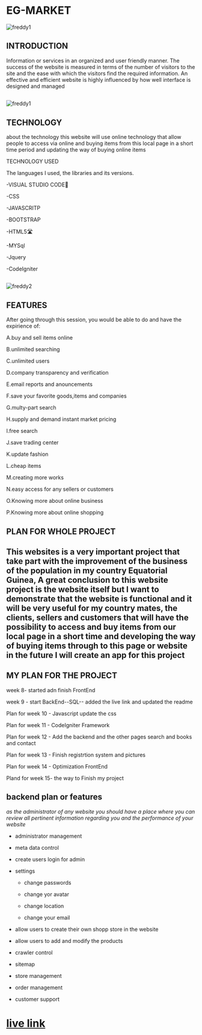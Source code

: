 # EG-MARKET


<p align="centre"> <img alt="freddy1"src="https://cn.bing.com/th?id=OIP.bikf0Zm6MVH8wwFL7cgLGgHaEK&pid=Api&rs=1"></p>



## INTRODUCTION

Information or services in an organized and user friendly
manner. The success of the website is measured in terms of
the number of visitors to the site and the ease with which the
visitors find the required information. An effective and efficient
website is highly influenced by how well interface is designed
and managed

##
<p align="centre"> <img alt="freddy1" src="https://cn.bing.com/th?id=OIP.6S2r4wPlq4cOuPzkWwZk3wHaEK&pid=Api&rs=1"></p>


## TECHNOLOGY

about the technology this website will use online technology that allow people to access via online and buying items from this local page in a short time period and updating the way of buying online items

TECHNOLOGY USED

The languages I used, the libraries and its versions.

-VISUAL STUDIO CODE🌌

-CSS
 
-JAVASCRITP

-BOOTSTRAP

 -HTML5🛣
  
-MYSql
 
-Jquery

-CodeIgniter

  ##
  
  <p align="centre"> <img alt="freddy2" src="https://static2.srcdn.com/wordpress/wp-content/uploads/2019/01/tom-and-jerry-shake-hands.jpg"></p>


## FEATURES


After going through this session, you would be able to do and have the expirience of:

A.buy and sell items online

B.unlimited searching

C.unlimited users

D.company transparency and verification

E.email reports and anouncements

F.save your favorite  goods,items and companies

G.multy-part search

H.supply and demand instant market pricing

I.free search

J.save trading center

K.update fashion

L.cheap items

M.creating more works 

N.easy access for any sellers or customers
 
O.Knowing more about online business 

P.Knowing more about online shopping


## 

## PLAN FOR WHOLE PROJECT
 
  ## This websites is a very important project  that take part with the improvement of the business of the population in my country Equatorial Guinea, A great conclusion to this  website project is the website itself but I want to  demonstrate that the website is functional and it will be very useful for my country mates, the clients, sellers and customers  that will have the possibility to access and buy items from our local page in a short time and developing the way of buying items through to this page or website in the future I will create an app for this project

## MY PLAN FOR THE PROJECT

week 8- started adn finish FrontEnd  

week 9 - start BackEnd--SQL-- added the live link and updated the readme 

Plan for week 10 - Javascript update the css

Plan for week 11 - CodeIgniter Framework

Plan for week 12 - Add the backend and the other pages search and books and contact

Plan for week 13 - Finish registrtion system and pictures

Plan for week 14 - Optimization FrontEnd

Pland for week 15- the way to Finish my project

## backend plan or features

*as the administrator of any website you should have a place where you can review all pertinent  information regarding you and the performance of your website*

- administrator management

- meta data control 

- create users login for admin

- settings

   - change passwords
   
   - change yor avatar
    
   - change location
    
   - change your email
   
- allow users to create their own shopp store in the website

- allow users to add and modify the products 

- crawler control 

- sitemap

- store management 

- order management

- customer support 
 
<h1><a href="https://freddy2017070092.github.io/EG-MARKET/">live link<a></h1>
